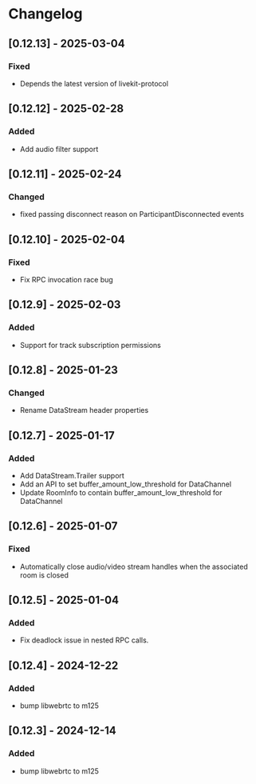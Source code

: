# Changelog

## [0.12.13] - 2025-03-04

### Fixed

- Depends the latest version of livekit-protocol

## [0.12.12] - 2025-02-28

### Added

- Add audio filter support

## [0.12.11] - 2025-02-24

### Changed

- fixed passing disconnect reason on ParticipantDisconnected events

## [0.12.10] - 2025-02-04

### Fixed

- Fix RPC invocation race bug

## [0.12.9] - 2025-02-03

### Added

- Support for track subscription permissions

## [0.12.8] - 2025-01-23

### Changed

- Rename DataStream header properties

## [0.12.7] - 2025-01-17

### Added

- Add DataStream.Trailer support
- Add an API to set buffer_amount_low_threshold for DataChannel
- Update RoomInfo to contain buffer_amount_low_threshold for DataChannel

## [0.12.6] - 2025-01-07

### Fixed

- Automatically close audio/video stream handles when the associated room is closed

## [0.12.5] - 2025-01-04

### Added

- Fix deadlock issue in nested RPC calls.

## [0.12.4] - 2024-12-22

### Added

- bump libwebrtc to m125

## [0.12.3] - 2024-12-14

### Added

- bump libwebrtc to m125
